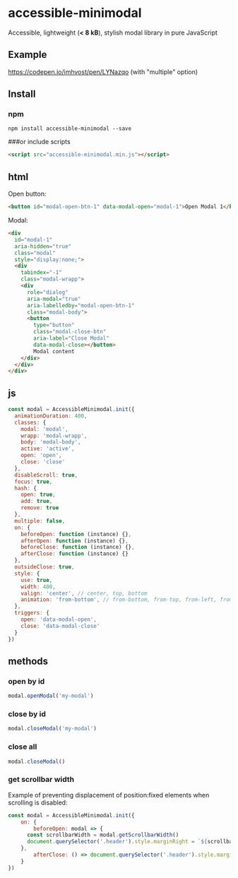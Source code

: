 # accessible-minimodal
Accessible, lightweight (**< 8 kB**), stylish modal library in pure JavaScript
## Example
https://codepen.io/imhvost/pen/LYNazqo (with "multiple" option)
## Install
### npm
```
npm install accessible-minimodal --save
```
###or include scripts
```html
<script src="accessible-minimodal.min.js"></script>
```
## html
Open button:
```html
<button id="modal-open-btn-1" data-modal-open="modal-1">Open Modal 1</button>
```
Modal:
```html
<div 
  id="modal-1"
  aria-hidden="true"
  class="modal"
  style="display:none;">
  <div
    tabindex="-1" 
    class="modal-wrapp">
    <div 
      role="dialog"
      aria-modal="true"
      aria-labelledby="modal-open-btn-1"
      class="modal-body">
      <button
        type="button"
        class="modal-close-btn"
        aria-label="Close Modal"
        data-modal-close></button>
        Modal content
    </div>
  </div>
</div>
```
## js
```js
const modal = AccessibleMinimodal.init({
  animationDuration: 400,
  classes: {
    modal: 'modal',
    wrapp: 'modal-wrapp',
    body: 'modal-body',
    active: 'active',
    open: 'open',
    close: 'close'
  },
  disableScroll: true,
  focus: true,
  hash: {
    open: true,
    add: true,
    remove: true
  },
  multiple: false,
  on: {
    beforeOpen: function (instance) {},
    afterOpen: function (instance) {},
    beforeClose: function (instance) {},
    afterClose: function (instance) {}
  },
  outsideClose: true,
  style: {
    use: true,
    width: 400,
    valign: 'center', // center, top, bottom
    animation: 'from-bottom', // from-bottom, from-top, from-left, from-right, zoom-in, zoom-out, fade
  },
  triggers: {
    open: 'data-modal-open',
    close: 'data-modal-close'
  }
})
```
## methods
### open by id
```js
modal.openModal('my-modal')
```
### close by id
```js
modal.closeModal('my-modal')
```
### close all
```js
modal.closeModal()
```
### get scrollbar width
Example of preventing displacement of position:fixed elements when scrolling is disabled:
```js
const modal = AccessibleMinimodal.init({
	on: {
		beforeOpen: modal => {
      const scrollbarWidth = modal.getScrollbarWidth()
      document.querySelector('.header').style.marginRight = `${scrollbarWidth}px`
    },
		afterClose: () => document.querySelector('.header').style.marginRight = 0
	}
})
```